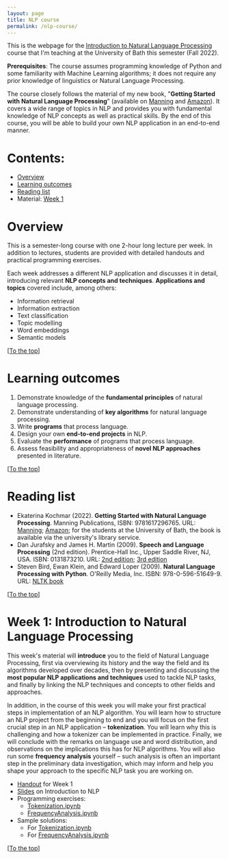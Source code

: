 ```yaml
---
layout: page
title: NLP course
permalink: /nlp-course/
---
```


This is the webpage for the [Introduction to Natural Language Processing](https://www.bath.ac.uk/catalogues/2022-2023/cm/CM30320.html) course that I'm teaching at the University of Bath this semester (Fall 2022).

**Prerequisites**: The course assumes programming knowledge of Python and some familiarity with Machine Learning algorithms; it does not require any prior knowledge of linguistics or Natural Language Processing.

The course closely follows the material of my new book, "**Getting Started with Natural Language Processing**” (available on [Manning](https://www.manning.com/books/getting-started-with-natural-language-processing?utm_source=linkedin&utm_medium=author&utm_campaign=book_kochmar_getting_10_1_19) and [Amazon](https://www.amazon.co.uk/Getting-Started-Natural-Language-Processing/dp/1617296767/ref=tmm_pap_swatch_0?_encoding=UTF8&qid=&sr=)).
It covers a wide range of topics in NLP and provides you with fundamental knowledge of NLP concepts as well as practical skills. 
By the end of this course, you will be able to build your own NLP application in an end-to-end manner.

<a name="top"></a>
# Contents:
- [Overview](#overview)
- [Learning outcomes](#learning-outcomes)
- [Reading list](#reading-list)
- Material: [Week 1](#week1)


<a name="overview"></a> 
# Overview

This is a semester-long course with one 2-hour long lecture per week. 
In addition to lectures, students are provided with detailed handouts and practical programming exercises.

Each week addresses a different NLP application and discusses it in detail, introducing relevant **NLP concepts and techniques**. 
**Applications and topics** covered include, among others:

- Information retrieval
- Information extraction
- Text classification
- Topic modelling
- Word embeddings
- Semantic models

[[To the top](#top)]

<a name="learning-outcomes"></a> 
# Learning outcomes

1. Demonstrate knowledge of the **fundamental principles** of natural language processing.
2. Demonstrate understanding of **key algorithms** for natural language processing.
3. Write **programs** that process language.
4. Design your own **end-to-end projects** in NLP.
5. Evaluate the **performance** of programs that process language. 
6. Assess feasibility and appropriateness of **novel NLP approaches** presented in literature.

[[To the top](#top)]

<a name="reading-list"></a> 
# Reading list

- Ekaterina Kochmar (2022). **Getting Started with Natural Language Processing**. 
Manning Publications, ISBN: 9781617296765. URL: [Manning](https://www.manning.com/books/getting-started-with-natural-language-processing?utm_source=linkedin&utm_medium=author&utm_campaign=book_kochmar_getting_10_1_19); 
[Amazon](https://www.amazon.co.uk/Getting-Started-Natural-Language-Processing/dp/1617296767/ref=tmm_pap_swatch_0?_encoding=UTF8&qid=&sr=);
for the students at the University of Bath, the book is available via the university's library service.
- Dan Jurafsky and James H. Martin (2009). **Speech and Language Processing** (2nd edition). 
Prentice-Hall Inc., Upper Saddle River, NJ, USA. ISBN: 0131873210. 
URL: [2nd edition](https://github.com/rain1024/slp2-pdf/tree/master/chapter-wise-pdf); 
[3rd edition](https://web.stanford.edu/~jurafsky/slp3/)
- Steven Bird, Ewan Klein, and Edward Loper (2009). **Natural Language Processing with Python**. 
O'Reilly Media, Inc. ISBN: 978-0-596-51649-9. 
URL: [NLTK book](http://www.nltk.org/book/)

[[To the top](#top)]

<a name="week1"></a> 
# Week 1: Introduction to Natural Language Processing

This week's material will **introduce** you to the field of Natural Language Processing, 
first via overviewing its history and the way the field and its algorithms developed over decades, 
then by presenting and discussing the **most popular NLP applications and techniques** used to tackle NLP tasks, 
and finally by linking the NLP techniques and concepts to other fields and approaches.

In addition, in the course of this week you will make your first practical steps in implementation of an NLP algorithm. 
You will learn how to structure an NLP project from the beginning to end and you will focus on the first crucial step in an NLP application – **tokenization**. 
You will learn why this is challenging and how a tokenizer can be implemented in practice. 
Finally, we will conclude with the remarks on language use and word distribution, 
and observations on the implications this has for NLP algorithms. 
You will also run some **frequency analysis** yourself – such analysis is often an important step in the preliminary data investigation, 
which may inform and help you shape your approach to the specific NLP task you are working on.

- [Handout](https://drive.google.com/file/d/1JZKcb35nCIpWnyrOh0ishHyrbWLU1AdD/view?usp=sharing) for Week 1
- [Slides](https://drive.google.com/file/d/18ZwmPMy-v-kJ2WYoLVCgyNuuPuWMUlP2/view?usp=sharing) on Introduction to NLP
- Programming exercises:
	- [Tokenization.ipynb](https://colab.research.google.com/drive/1FqqmP1ux40fmuikDGmnriIqwzeGsV7UT?usp=sharing)
	- [FrequencyAnalysis.ipynb](https://colab.research.google.com/drive/1OZf4KGBhZctl_zGLLbZv-u-qqCnDV4gg?usp=sharing)
- Sample solutions:
	- For [Tokenization.ipynb](https://colab.research.google.com/drive/1WiOh69XBg_OGoOq_jHrLL9rDVaCqeoa0?usp=sharing)
	- For [FrequencyAnalysis.ipynb](https://colab.research.google.com/drive/1K3NN3SXDlBSt3wEfet4Y8DmXek0WT4vm?usp=sharing)


[[To the top](#top)]


